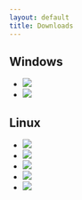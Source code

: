 ```yaml
---
layout: default
title: Downloads
---
```


## Windows
<ul>
<li class="download"><img src="http://www.hexchat.org/_/rsrc/1349550793918/home/downloads/Windows_logo.png"></li>
<li class="download"><img src="http://www.hexchat.org/_/rsrc/1349550793918/home/downloads/Windows_logo.png"></li>
</ul>

## Linux
<ul>
<li class="download"><img src="http://www.hexchat.org/_/rsrc/1346551950483/home/downloads/fedora.png"></li>
<li class="download"><img src="http://www.hexchat.org/_/rsrc/1349452555789/home/downloads/opensuse.png"></li>
<li class="download"><img src="http://www.hexchat.org/_/rsrc/1344632527051/home/downloads/ubuntu.png"></li>
<li class="download"><img src="http://www.hexchat.org/_/rsrc/1344634004050/home/downloads/arch.png"></li>
<li class="download"><img src="http://www.hexchat.org/_/rsrc/1346600169976/home/downloads/centos.png"></li>
</ul>